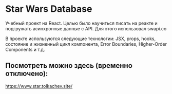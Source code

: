 # Star Wars Database
Учебный проект на React. Целью было научиться писать на реакте и подгружать асинхронные данные с API. Для этого использовал swapi.co

В проекте используются следующие технологии: JSX, props, hooks, cостояние и жизненный цикл компонента, Error Boundaries, Higher-Order Components и т.д.

## Посмотреть можно здесь (временно отключено): 
https://www.star.tolkachev.site/

